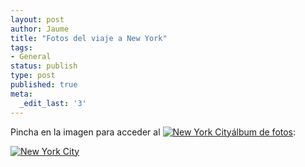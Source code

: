 ```yaml
---
layout: post
author: Jaume
title: "Fotos del viaje a New York"
tags:
- General
status: publish
type: post
published: true
meta:
  _edit_last: '3'
---
```

Pincha en la imagen para acceder al <a href="http://www.flickr.com/photos/lerion/sets/72157616979153882/detail/"><img src="http://farm4.static.flickr.com/3377/3451671473_225acd06ae_z.jpg" alt="New York City" />álbum de fotos</a>:

<a href="http://www.flickr.com/photos/lerion/sets/72157616979153882/detail/"><img src="http://farm4.static.flickr.com/3377/3451671473_225acd06ae_z.jpg" alt="New York City" /></a>
